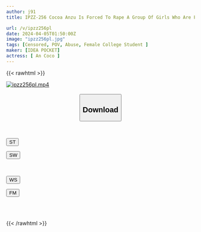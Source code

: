 ```yaml
---
author: j91
title: IPZZ-256 Cocoa Anzu Is Forced To Rape A Group Of Girls Who Are Forced To Play Around With Men At A Party Aimed At Innocent New Students From The Countryside. Cocoa Anzu.

url: /v/ipzz256pl
date: 2024-04-05T01:50:00Z
image: "ipzz256pl.jpg"
tags: [Censored, POV, Abuse, Female College Student	]
maker: [IDEA POCKET]
actress: [ An Coco ]
---
```



{{< rawhtml >}}

<div class="video" data-videoid="P9xbzJ8G4bhRAQ">
    <a href="javascript:;">
        <img src="/v/ipzz256pl/ipzz256pl.jpg" width="WIDTH" height="HEIGHT" alt="ipzz256pl.mp4" loading="lazy">
    </a>
</div>

<script type="text/javascript" src="https://j91.asia/asset/on-demand-st.js"></script>

<br>
  <link rel="stylesheet" href="https://j91.asia/asset/bs5.css">
  
  <center>
  <button class="btn btn-primary" type="button" data-bs-toggle="collapse" data-bs-target=".multi-collapse" aria-expanded="false" aria-controls="multiCollapseExample1 multiCollapseExample2"><h2>Download</h2></button></center>
</p>
<div class="row">
  <div class="col">
    <div class="collapse multi-collapse" id="multiCollapseExample1">
      <div class="card card-body">
	      	      <br>
<div class="buttons">  
<p><a href="https://streamtape.to/v/P9xbzJ8G4bhRAQ" target="_blank"><button class="btn-hover color-3"><i class="fa fa-download"></i> ST</button></a></p>
<p><a href="https://asnwish.com/k3uxj3293fs6" target="_blank"><button class="btn-hover color-2"><i class="fa fa-download"></i> SW</button></a></p></div>
    </div>
  </div>
</div>
  <div class="col">
    <div class="collapse multi-collapse" id="multiCollapseExample2">
      <div class="card card-body">
	      <br>
<div class="buttons">
<p><a href="https://wolfstream.tv/7qbc7d9gmryt"><button class="btn-hover color-9"><i class="fa fa-download"></i> WS</button></a></p>
<p><a href="https://filemoon.sx/d/w6gfuxeqg01e"><button class="btn-hover color-8"><i class="fa fa-download"></i> FM</button></a></p></div>
<br><br>
      </div>
    </div>
  </div>
</div>

{{< /rawhtml >}}